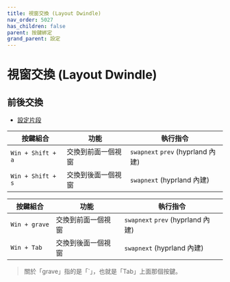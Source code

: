 ```yaml
---
title: 視窗交換 (Layout Dwindle)
nav_order: 5027
has_children: false
parent: 按鍵綁定
grand_parent: 設定
---
```



# 視窗交換 (Layout Dwindle)


## 前後交換

* [設定片段](https://github.com/samwhelp/fedora-hyprland-adjustment/blob/main/prototype/main/hyprland-config/Layout-Dwindle/asset/overlay/etc/skel/.config/hypr/hyprland.conf#L315-L316)


| 按鍵組合  | 功能                   | 執行指令               |
| ----------| ---------------------- | ---------------------- |
| `Win + Shift + a` | 交換到前面一個視窗 | `swapnext` `prev` (hyprland 內建) |
| `Win + Shift + s` | 交換到後面一個視窗 | `swapnext` (hyprland 內建)  |


| 按鍵組合  | 功能                   | 執行指令               |
| ----------| ---------------------- | ---------------------- |
| `Win + grave` | 交換到前面一個視窗 | `swapnext` `prev` (hyprland 內建) |
| `Win + Tab` | 交換到後面一個視窗 | `swapnext` (hyprland 內建)  |


> 關於「grave」指的是「`」，也就是「Tab」上面那個按鍵。
